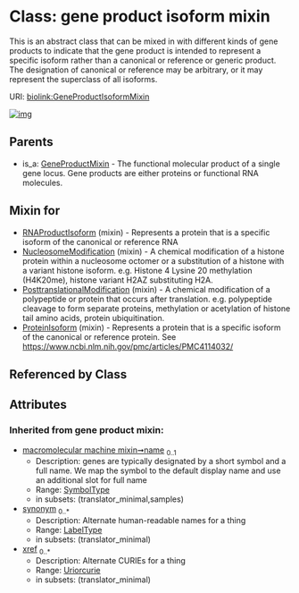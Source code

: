 
# Class: gene product isoform mixin


This is an abstract class that can be mixed in with different kinds of gene products to indicate that the gene product is intended to represent a specific isoform rather than a canonical or reference or generic product. The designation of canonical or reference may be arbitrary, or it may represent the superclass of all isoforms.

URI: [biolink:GeneProductIsoformMixin](https://w3id.org/biolink/vocab/GeneProductIsoformMixin)


[![img](https://yuml.me/diagram/nofunky;dir:TB/class/[GeneProductMixin],[ProteinIsoform]uses%20-.->[GeneProductIsoformMixin&#124;synonym(i):label_type%20*;xref(i):uriorcurie%20*;name(i):symbol_type%20%3F],[PosttranslationalModification]uses%20-.->[GeneProductIsoformMixin],[NucleosomeModification]uses%20-.->[GeneProductIsoformMixin],[RNAProductIsoform]uses%20-.->[GeneProductIsoformMixin],[GeneProductMixin]^-[GeneProductIsoformMixin],[ProteinIsoform],[PosttranslationalModification],[NucleosomeModification],[RNAProductIsoform])](https://yuml.me/diagram/nofunky;dir:TB/class/[GeneProductMixin],[ProteinIsoform]uses%20-.->[GeneProductIsoformMixin&#124;synonym(i):label_type%20*;xref(i):uriorcurie%20*;name(i):symbol_type%20%3F],[PosttranslationalModification]uses%20-.->[GeneProductIsoformMixin],[NucleosomeModification]uses%20-.->[GeneProductIsoformMixin],[RNAProductIsoform]uses%20-.->[GeneProductIsoformMixin],[GeneProductMixin]^-[GeneProductIsoformMixin],[ProteinIsoform],[PosttranslationalModification],[NucleosomeModification],[RNAProductIsoform])

## Parents

 *  is_a: [GeneProductMixin](GeneProductMixin.md) - The functional molecular product of a single gene locus. Gene products are either proteins or functional RNA molecules.

## Mixin for

 * [RNAProductIsoform](RNAProductIsoform.md) (mixin)  - Represents a protein that is a specific isoform of the canonical or reference RNA
 * [NucleosomeModification](NucleosomeModification.md) (mixin)  - A chemical modification of a histone protein within a nucleosome octomer or a substitution of a histone with a variant histone isoform. e.g. Histone 4 Lysine 20 methylation (H4K20me), histone variant H2AZ substituting H2A.
 * [PosttranslationalModification](PosttranslationalModification.md) (mixin)  - A chemical modification of a polypeptide or protein that occurs after translation.  e.g. polypeptide cleavage to form separate proteins, methylation or acetylation of histone tail amino acids,  protein ubiquitination.
 * [ProteinIsoform](ProteinIsoform.md) (mixin)  - Represents a protein that is a specific isoform of the canonical or reference protein. See https://www.ncbi.nlm.nih.gov/pmc/articles/PMC4114032/

## Referenced by Class


## Attributes


### Inherited from gene product mixin:

 * [macromolecular machine mixin➞name](macromolecular_machine_mixin_name.md)  <sub>0..1</sub>
     * Description: genes are typically designated by a short symbol and a full name. We map the symbol to the default display name and use an additional slot for full name
     * Range: [SymbolType](types/SymbolType.md)
     * in subsets: (translator_minimal,samples)
 * [synonym](synonym.md)  <sub>0..\*</sub>
     * Description: Alternate human-readable names for a thing
     * Range: [LabelType](types/LabelType.md)
     * in subsets: (translator_minimal)
 * [xref](xref.md)  <sub>0..\*</sub>
     * Description: Alternate CURIEs for a thing
     * Range: [Uriorcurie](types/Uriorcurie.md)
     * in subsets: (translator_minimal)
